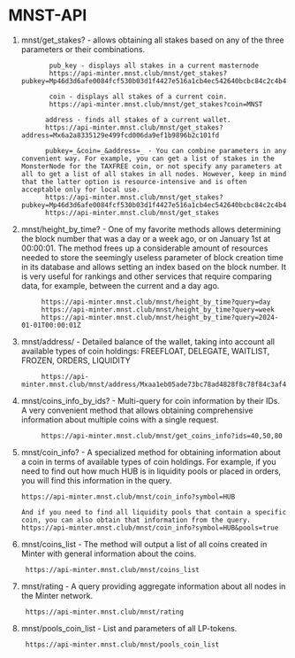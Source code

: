 # MNST-API

1) mnst/get_stakes?   - allows obtaining all stakes based on any of the three parameters or their combinations.

              pub_key - displays all stakes in a current masternode
              https://api-minter.mnst.club/mnst/get_stakes?pubkey=Mp46d3d6afe0084fcf530b03d1f4427e516a1cb4ec542640bcbc84c2c4b4f53c1
   
              coin - displays all stakes of a current coin.
              https://api-minter.mnst.club/mnst/get_stakes?coin=MNST

             address - finds all stakes of a current wallet.
             https://api-minter.mnst.club/mnst/get_stakes?address=Mx6a2a8335129e499fcd006da9ef1b9896b2c101fd

             pubkey=_&coin=_&address=_ - You can combine parameters in any convenient way. For example, you can get a list of stakes in the MonsterNode for the TAXFREE coin, or not specify any parameters at all to get a list of all stakes in all nodes. However, keep in mind that the latter option is resource-intensive and is often acceptable only for local use.
             https://api-minter.mnst.club/mnst/get_stakes?pubkey=Mp46d3d6afe0084fcf530b03d1f4427e516a1cb4ec542640bcbc84c2c4b4f53c13&coin=TAXFREE
             https://api-minter.mnst.club/mnst/get_stakes

2) mnst/height_by_time? - One of my favorite methods allows determining the block number that was a day or a week ago, or on January 1st at 00:00:01. The method frees up a considerable amount of resources needed to store the seemingly useless parameter of block creation time in its database and allows setting an index based on the block number. It is very useful for rankings and other services that require comparing data, for example, between the current and a day ago.

            https://api-minter.mnst.club/mnst/height_by_time?query=day
            https://api-minter.mnst.club/mnst/height_by_time?query=week
            https://api-minter.mnst.club/mnst/height_by_time?query=2024-01-01T00:00:01Z

3) mnst/address/ - Detailed balance of the wallet, taking into account all available types of coin holdings: FREEFLOAT, DELEGATE, WAITLIST, FROZEN, ORDERS, LIQUIDITY

            https://api-minter.mnst.club/mnst/address/Mxaa1eb05ade73bc78ad4828f8c78f84c3af4ec1ea

4) mnst/coins_info_by_ids? - Multi-query for coin information by their IDs. A very convenient method that allows obtaining comprehensive information about multiple coins with a single request.

            https://api-minter.mnst.club/mnst/get_coins_info?ids=40,50,80
   
5) mnst/coin_info? - A specialized method for obtaining information about a coin in terms of available types of coin holdings. For example, if you need to find out how much HUB is in liquidity pools or placed in orders, you will find this information in the query.

       https://api-minter.mnst.club/mnst/coin_info?symbol=HUB

       And if you need to find all liquidity pools that contain a specific coin, you can also obtain that information from the query.
       https://api-minter.mnst.club/mnst/coin_info?symbol=HUB&pools=true
   
6) mnst/coins_list - The method will output a list of all coins created in Minter with general information about the coins.
   
        https://api-minter.mnst.club/mnst/coins_list

7) mnst/rating - A query providing aggregate information about all nodes in the Minter network.
   
        https://api-minter.mnst.club/mnst/rating
   
8) mnst/pools_coin_list -  List and parameters of all LP-tokens.
   
        https://api-minter.mnst.club/mnst/pools_coin_list
